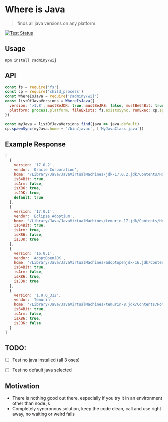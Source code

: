 # Where is Java
> finds all java versions on any platform.

[![Test Status](https://github.com/adminy/wij/workflows/test/badge.svg?branch=master)](https://github.com/adminy/wij/actions?query=workflow%3Apublish+branch%3Amaster)

## Usage

    npm install @adminy/wij

## API
```javascript
const fs = require('fs')
const cp = require('child_process')
const WhereIsJava = require('@adminy/wij')
const listOfJavaVersions = WhereIsJava({
  version: '>1.8', mustBeJDK: true, mustBeJRE: false, mustBe64Bit: true, mustBeArm: true,
  platform: process.platform, fileExists: fs.existsSync, runExec: cp.spawnSync
})

const myJava = listOfJavaVersions.find(java => java.default)
cp.spawnSync(myJava.home + '/bin/javac', ['MyJavaClass.java'])
```

## Example Response
```javascript
[
  {
    version: '17.0.2',
    vendor: 'Oracle Corporation',
    home: '/Library/Java/JavaVirtualMachines/jdk-17.0.2.jdk/Contents/Home',
    is64Bit: true,
    isArm: false,
    isX86: true,
    isJDK: true,
    default: true
  },
  {
    version: '17.0.1',
    vendor: 'Eclipse Adoptium',
    home: '/Library/Java/JavaVirtualMachines/temurin-17.jdk/Contents/Home',
    is64Bit: true,
    isArm: true,
    isX86: false,
    isJDK: true
  },
  {
    version: '16.0.1',
    vendor: 'AdoptOpenJDK',
    home: '/Library/Java/JavaVirtualMachines/adoptopenjdk-16.jdk/Contents/Home',
    is64Bit: true,
    isArm: false,
    isX86: true,
    isJDK: true
  },
  {
    version: '1.8.0_312',
    vendor: 'Temurin',
    home: '/Library/Java/JavaVirtualMachines/temurin-8.jdk/Contents/Home',
    is64Bit: true,
    isArm: false,
    isX86: true,
    isJDK: false
  }
]
```


## TODO:
- [ ] Test no java installed (all 3 oses)
- [ ] Test no default java selected


## Motivation
- There is nothing good out there, especially if you try it in an environment other than node.js
- Completely syncronous solution, keep the code clean, call and use right away, no waiting or weird fails
